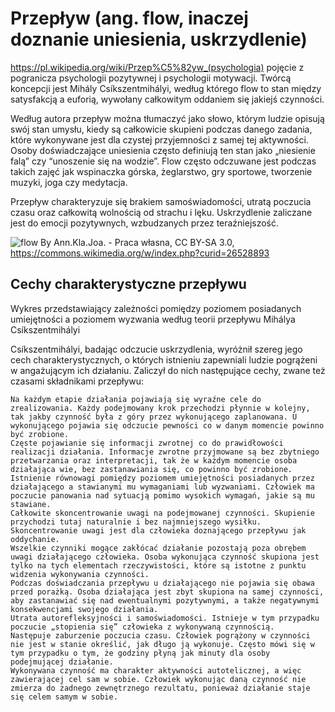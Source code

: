 # Przepływ (ang. flow, inaczej doznanie uniesienia, uskrzydlenie)
https://pl.wikipedia.org/wiki/Przep%C5%82yw_(psychologia)
pojęcie z pogranicza psychologii pozytywnej i psychologii motywacji. Twórcą koncepcji jest Mihály Csíkszentmihályi, według którego flow to stan między satysfakcją a euforią, wywołany całkowitym oddaniem się jakiejś czynności.

Według autora przepływ można tłumaczyć jako słowo, którym ludzie opisują swój stan umysłu, kiedy są całkowicie skupieni podczas danego zadania, które wykonywane jest dla czystej przyjemności z samej tej aktywności. Osoby doświadczające uniesienia często definiują ten stan jako „niesienie falą” czy “unoszenie się na wodzie”. Flow często odczuwane jest podczas takich zajęć jak wspinaczka górska, żeglarstwo, gry sportowe, tworzenie muzyki, joga czy medytacja.

Przepływ charakteryzuje się brakiem samoświadomości, utratą poczucia czasu oraz całkowitą wolnością od strachu i lęku. Uskrzydlenie zaliczane jest do emocji pozytywnych, wzbudzanych przez teraźniejszość. 

![flow](https://upload.wikimedia.org/wikipedia/commons/6/6a/Challenge_vs_skill_pl.png)
By Ann.Kla.Joa. - Praca własna, CC BY-SA 3.0, https://commons.wikimedia.org/w/index.php?curid=26528893



## Cechy charakterystyczne przepływu
Wykres przedstawiający zależności pomiędzy poziomem posiadanych umiejętności a poziomem wyzwania według teorii przepływu Mihálya Csíkszentmihályi

Csíkszentmihályi, badając odczucie uskrzydlenia, wyróżnił szereg jego cech charakterystycznych, o których istnieniu zapewniali ludzie pogrążeni w angażującym ich działaniu. Zaliczył do nich następujące cechy, zwane też czasami składnikami przepływu:

    Na każdym etapie działania pojawiają się wyraźne cele do zrealizowania. Każdy podejmowany krok przechodzi płynnie w kolejny, tak jakby czynność była z góry przez wykonującego zaplanowana. U wykonującego pojawia się odczucie pewności co w danym momencie powinno być zrobione.
    Częste pojawianie się informacji zwrotnej co do prawidłowości realizacji działania. Informacje zwrotne przyjmowane są bez zbytniego przetwarzania oraz interpretacji, tak że w każdym momencie osoba działająca wie, bez zastanawiania się, co powinno być zrobione.
    Istnienie równowagi pomiędzy poziomem umiejętności posiadanych przez działającego a stawianymi mu wymaganiami lub wyzwaniami. Człowiek ma poczucie panowania nad sytuacją pomimo wysokich wymagań, jakie są mu stawiane.
    Całkowite skoncentrowanie uwagi na podejmowanej czynności. Skupienie przychodzi tutaj naturalnie i bez najmniejszego wysiłku. Skoncentrowanie uwagi jest dla człowieka doznającego przepływu jak oddychanie.
    Wszelkie czynniki mogące zakłócać działanie pozostają poza obrębem uwagi działającego człowieka. Osoba wykonująca czynność skupiona jest tylko na tych elementach rzeczywistości, które są istotne z punktu widzenia wykonywania czynności.
    Podczas doświadczania przepływu u działającego nie pojawia się obawa przed porażką. Osoba działająca jest zbyt skupiona na samej czynności, aby zastanawiać się nad ewentualnymi pozytywnymi, a także negatywnymi konsekwencjami swojego działania.
    Utrata autorefleksyjności i samoświadomości. Istnieje w tym przypadku poczucie „stopienia się” człowieka z wykonywaną czynnością.
    Następuje zaburzenie poczucia czasu. Człowiek pogrążony w czynności nie jest w stanie określić, jak długo ją wykonuje. Często mówi się w tym przypadku o tym, że godziny płyną jak minuty dla osoby podejmującej działanie.
    Wykonywana czynność ma charakter aktywności autotelicznej, a więc zawierającej cel sam w sobie. Człowiek wykonując daną czynność nie zmierza do żadnego zewnętrznego rezultatu, ponieważ działanie staje się celem samym w sobie.
